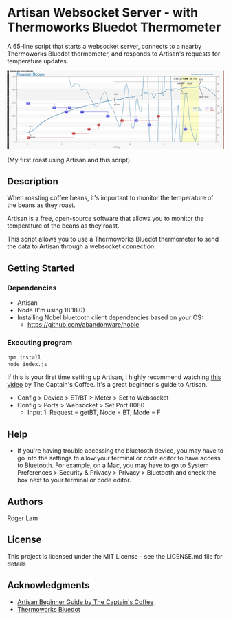# Artisan Websocket Server - with Thermoworks Bluedot Thermometer

A 65-line script that starts a websocket server, connects to a nearby Thermoworks Bluedot thermometer, and responds to Artisan's requests for temperature updates.

![Screenshot](artisan_profile.png)

(My first roast using Artisan and this script)

## Description

When roasting coffee beans, it's important to monitor the temperature of the beans as they roast.

Artisan is a free, open-source software that allows you to monitor the temperature of the beans as they roast.

This script allows you to use a Thermoworks Bluedot thermometer to send the data to Artisan through a websocket connection.

## Getting Started

### Dependencies

* Artisan
* Node (I'm using 18.18.0)
* Installing Nobel bluetooth client dependencies based on your OS:
  * https://github.com/abandonware/noble

### Executing program

```
npm install
node index.js
```

If this is your first time setting up Artisan, I highly recommend watching [this video](https://www.youtube.com/watch?v=4VFM4jvDLi8) by The Captain's Coffee.  It's a great beginner's guide to Artisan.

* Config > Device > ET/BT > Meter > Set to Websocket
* Config > Ports > Websocket > Set Port 8080
  * Input 1: Request = getBT, Node = BT, Mode = F

## Help

* If you're having trouble accessing the bluetooth device, you may have to go into the settings to allow your terminal or code editor to have access to Bluetooth. For example, on a Mac, you may have to go to System Preferences > Security & Privacy > Privacy > Bluetooth and check the box next to your terminal or code editor.

## Authors

Roger Lam

## License

This project is licensed under the MIT License - see the LICENSE.md file for details

## Acknowledgments

* [Artisan Beginner Guide by The Captain's Coffee](https://www.youtube.com/watch?v=4VFM4jvDLi8)
* [Thermoworks Bluedot](https://www.thermoworks.com/bluedot/)
